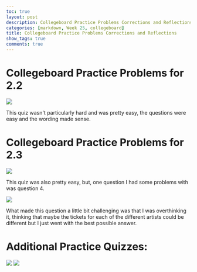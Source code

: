 ```yaml
---
toc: true
layout: post
description: Collegeboard Practice Problems Corrections and Reflections
categories: [markdown, Week 25, collegeboard]
title: Collegeboard Practice Problems Corrections and Reflections
show_tags: true
comments: true
---
```

# Collegeboard Practice Problems for 2.2
![](https://jishnus420.github.io/CSP-tri1/images/unit2-2quiz.png)

This quiz wasn't particularly hard and was pretty easy, the questions were easy and the wording made sense.

# Collegeboard Practice Problems for 2.3

![](https://jishnus420.github.io/CSP-tri1/images/unit2-3quiz.png)

This quiz was also pretty easy, but, one question I had some problems with was question 4.

![](https://jishnus420.github.io/CSP-tri1/images/unit2-3quiz-1.png)

What made this question a little bit challenging was that I was overthinking it, thinking that maybe the tickets for each of the different artists could be different but I just went with the best possible answer.
# Additional Practice Quizzes:
![](https://media.discordapp.net/attachments/876953326850297866/1085307007856279622/image.png?width=2098&height=1026)
![](https://media.discordapp.net/attachments/876953326850297866/1085307127326842891/image.png?width=2068&height=1026)
